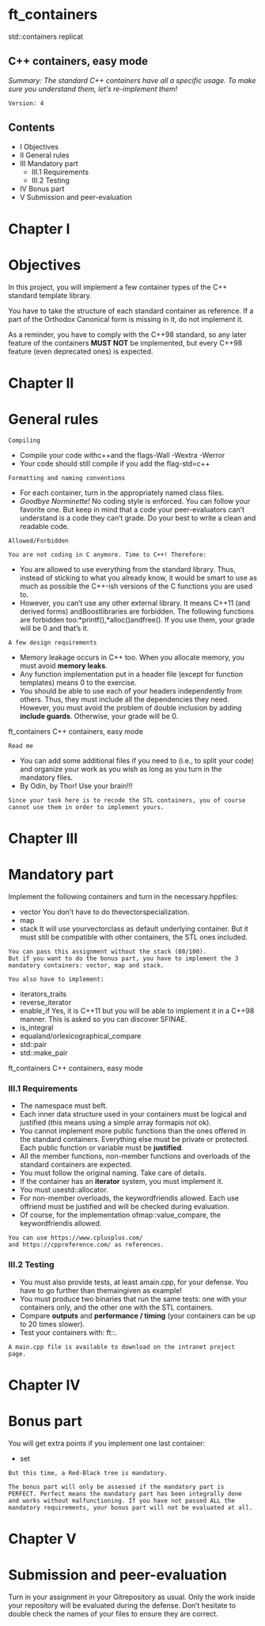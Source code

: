 # ft_containers
std::containers replicat

## C++ containers, easy mode

_Summary:
The standard C++ containers have all a specific usage.
To make sure you understand them, let’s re-implement them!_

```
Version: 4
```

## Contents

- I Objectives
- II General rules
- III Mandatory part
   - III.1 Requirements
   - III.2 Testing
- IV Bonus part
- V Submission and peer-evaluation


# Chapter I

# Objectives

In this project, you will implement a few container types of the C++ standard template
library.

You have to take the structure of each standard container as reference. If a part of
the Orthodox Canonical form is missing in it, do not implement it.

As a reminder, you have to comply with the C++98 standard, so any later feature of
the containers **MUST NOT** be implemented, but every C++98 feature (even deprecated
ones) is expected.


# Chapter II

# General rules

```
Compiling
```
- Compile your code withc++and the flags-Wall -Wextra -Werror
- Your code should still compile if you add the flag-std=c++

```
Formatting and naming conventions
```
- For each container, turn in the appropriately named class files.
- _Goodbye Norminette!_ No coding style is enforced. You can follow your favorite one.
    But keep in mind that a code your peer-evaluators can’t understand is a code they
    can’t grade. Do your best to write a clean and readable code.

```
Allowed/Forbidden
```
```
You are not coding in C anymore. Time to C++! Therefore:
```
- You are allowed to use everything from the standard library. Thus, instead of
    sticking to what you already know, it would be smart to use as much as possible
    the C++-ish versions of the C functions you are used to.
- However, you can’t use any other external library. It means C++11 (and derived
    forms) andBoostlibraries are forbidden. The following functions are forbidden
    too:*printf(),*alloc()andfree(). If you use them, your grade will be 0 and
    that’s it.

```
A few design requirements
```
- Memory leakage occurs in C++ too. When you allocate memory, you must avoid
    **memory leaks**.
- Any function implementation put in a header file (except for function templates)
    means 0 to the exercise.
- You should be able to use each of your headers independently from others. Thus,
    they must include all the dependencies they need. However, you must avoid the
    problem of double inclusion by adding **include guards**. Otherwise, your grade will
    be 0.


ft_containers C++ containers, easy mode

```
Read me
```
- You can add some additional files if you need to (i.e., to split your code) and
    organize your work as you wish as long as you turn in the mandatory files.
- By Odin, by Thor! Use your brain!!!

```
Since your task here is to recode the STL containers, you of course
cannot use them in order to implement yours.
```

# Chapter III

# Mandatory part

Implement the following containers and turn in the necessary<container>.hppfiles:

- vector
    You don’t have to do thevector<bool>specialization.
- map
- stack
    It will use yourvectorclass as default underlying container. But it must still be
    compatible with other containers, the STL ones included.

```
You can pass this assignment without the stack (80/100).
But if you want to do the bonus part, you have to implement the 3
mandatory containers: vector, map and stack.
```
```
You also have to implement:
```
- iterators_traits
- reverse_iterator
- enable_if
    Yes, it is C++11 but you will be able to implement it in a C++98 manner.
    This is asked so you can discover SFINAE.
- is_integral
- equaland/orlexicographical_compare
- std::pair
- std::make_pair


ft_containers C++ containers, easy mode

### III.1 Requirements

- The namespace must beft.
- Each inner data structure used in your containers must be logical and justified (this
    means using a simple array formapis not ok).
- You cannot implement more public functions than the ones offered in the standard
    containers. Everything else must be private or protected. Each public function or
    variable must be **justified**.
- All the member functions, non-member functions and overloads of the standard
    containers are expected.
- You must follow the original naming. Take care of details.
- If the container has an **iterator** system, you must implement it.
- You must usestd::allocator.
- For non-member overloads, the keywordfriendis allowed. Each use offriend
    must be justified and will be checked during evaluation.
- Of course, for the implementation ofmap::value_compare, the keywordfriendis
    allowed.

```
You can use https://www.cplusplus.com/
and https://cppreference.com/ as references.
```
### III.2 Testing

- You must also provide tests, at least amain.cpp, for your defense. You have to go
    further than themaingiven as example!
- You must produce two binaries that run the same tests: one with your containers
    only, and the other one with the STL containers.
- Compare **outputs** and **performance / timing** (your containers can be up to 20
    times slower).
- Test your containers with: ft::<container>.

```
A main.cpp file is available to download on the intranet project
page.
```

# Chapter IV

# Bonus part

You will get extra points if you implement one last container:

- set

```
But this time, a Red-Black tree is mandatory.
```
```
The bonus part will only be assessed if the mandatory part is
PERFECT. Perfect means the mandatory part has been integrally done
and works without malfunctioning. If you have not passed ALL the
mandatory requirements, your bonus part will not be evaluated at all.
```

# Chapter V

# Submission and peer-evaluation

Turn in your assignment in your Gitrepository as usual. Only the work inside your
repository will be evaluated during the defense. Don’t hesitate to double check the
names of your files to ensure they are correct.



